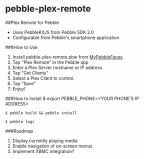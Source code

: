pebble-plex-remote
==================

##Plex Remote for Pebble

- Uses PebbleKitJS from Pebble SDK 2.0
- Configurable from Pebble's smartphone application


###How to Use

1. Install pebble-plex-remote.pbw from [MyPebbleFaces](http://www.mypebblefaces.com/apps/1936/7371/).
2. Tap "Plex Remote" in the Pebble app
3. Enter a Plex Server hostname or IP address.
4. Tap "Get Clients"
5. Select a Plex Client to control.
6. Tap "Save"
7. Enjoy!

###How to Install
    $ export PEBBLE_PHONE=<YOUR PHONE\'S IP ADDRESS>
    
    $ pebble build && pebble install

    $ pebble logs

###Roadmap
1. Display currently playing media
2. Enable navigation of on-screen menus
3. Implement XBMC integration?
